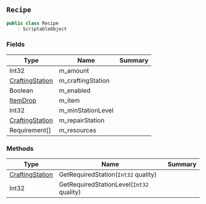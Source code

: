 ## `Recipe`

```csharp
public class Recipe
    : ScriptableObject

```

### Fields

| Type | Name | Summary | 
| --- | --- | --- | 
| Int32 | m_amount |  | 
| [CraftingStation](./CraftingStation.md) | m_craftingStation |  | 
| Boolean | m_enabled |  | 
| [ItemDrop](./ItemDrop.md) | m_item |  | 
| Int32 | m_minStationLevel |  | 
| [CraftingStation](./CraftingStation.md) | m_repairStation |  | 
| Requirement[] | m_resources |  | 


### Methods

| Type | Name | Summary | 
| --- | --- | --- | 
| [CraftingStation](./CraftingStation.md) | GetRequiredStation(`Int32` quality) |  | 
| Int32 | GetRequiredStationLevel(`Int32` quality) |  | 


